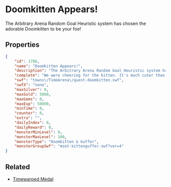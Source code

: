 # Doomkitten Appears!

The Arbitrary Arena Random Goal Heuristic system has chosen the adorable Doomkitten to be your foe!

## Properties

```json
{
    "id": 1786,
    "name": "Doomkitten Appears!",
    "description": "The Arbitrary Arena Random Goal Heuristic system has chosen the adorable Doomkitten to be your foe!",
    "complete": "We were cheering for the kitten. It's much cuter than you.",
    "swf": "towns\/TimeArena\/quest-doomkitten.swf",
    "swfX": "none",
    "maxSilver": 0,
    "maxGold": 5000,
    "maxGems": 0,
    "maxExp": 50000,
    "minTime": 0,
    "counter": 0,
    "extra": "",
    "dailyIndex": 0,
    "dailyReward": 0,
    "monsterMinLevel": 0,
    "monsterMaxLevel": 100,
    "monsterType": "Doomkitten & Guffer",
    "monsterGroupSwf": "mset-kittenguffer.swf?ver=4"
}
```

## Related

- [Timewarped Medal](../items/18514-timewarped-medal.md)

